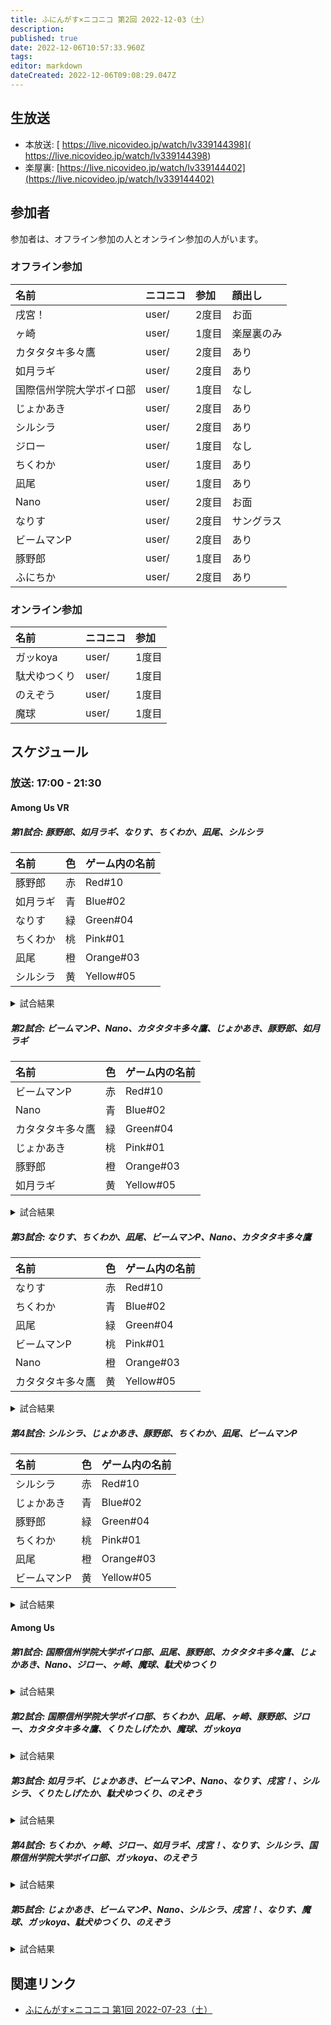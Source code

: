 ```yaml
---
title: ふにんがす×ニコニコ 第2回 2022-12-03（土）
description: 
published: true
date: 2022-12-06T10:57:33.960Z
tags: 
editor: markdown
dateCreated: 2022-12-06T09:08:29.047Z
---
```


## 生放送

- 本放送: [ https://live.nicovideo.jp/watch/lv339144398]( https://live.nicovideo.jp/watch/lv339144398)
- 楽屋裏: [https://live.nicovideo.jp/watch/lv339144402](https://live.nicovideo.jp/watch/lv339144402)

## 参加者

参加者は、オフライン参加の人とオンライン参加の人がいます。

### オフライン参加

|名前|ニコニコ|参加|顔出し|
|:--|:--|:--|:--|
|戌宮！|user/|2度目|お面|
|ヶ崎|user/|1度目|楽屋裏のみ|
|カタタタキ多々鷹|user/|2度目|あり|
|如月ラギ|user/|2度目|あり|
|国際信州学院大学ボイロ部|user/|1度目|なし|
|じょかあき|user/|2度目|あり|
|シルシラ|user/|2度目|あり|
|ジロー|user/|1度目|なし|
|ちくわか|user/|1度目|あり|
|凪尾|user/|1度目|あり|
|Nano|user/|2度目|お面|
|なりす|user/|2度目|サングラス|
|ビームマンP|user/|2度目|あり|
|豚野郎|user/|1度目|あり|
|ふにちか|user/|2度目|あり|

### オンライン参加

|名前|ニコニコ|参加|
|:--|:--|:--|
|ガッkoya|user/|1度目|
|駄犬ゆつくり|user/|1度目|
|のえぞう|user/|1度目|
|魔球|user/|1度目|

## スケジュール

### 放送: 17:00 - 21:30

#### Among Us VR

##### 第1試合: 豚野郎、如月ラギ、なりす、ちくわか、凪尾、シルシラ

|名前|色|ゲーム内の名前|
|:--|:--|:--|
|豚野郎|赤|Red#10|
|如月ラギ|青|Blue#02|
|なりす|緑|Green#04|
|ちくわか|桃|Pink#01|
|凪尾|橙|Orange#03|
|シルシラ|黄|Yellow#05|

<details>
	<summary>試合結果</summary>

  クルー勝利（インポスターが全員排除された）

  |名前|役職|最終結果|
  |:--|:--|:--|
  |豚野郎|クルー|生存|
  |如月ラギ|クルー|生存|
  |なりす|インポスター|追放|
  |ちくわか|クルー|キル|
  |凪尾|クルー|キル|
  |シルシラ|クルー|生存|

</details>

##### 第2試合: ビームマンP、Nano、カタタタキ多々鷹、じょかあき、豚野郎、如月ラギ

|名前|色|ゲーム内の名前|
|:--|:--|:--|
|ビームマンP|赤|Red#10|
|Nano|青|Blue#02|
|カタタタキ多々鷹|緑|Green#04|
|じょかあき|桃|Pink#01|
|豚野郎|橙|Orange#03|
|如月ラギ|黄|Yellow#05|

<details>
	<summary>試合結果</summary>

  クルー勝利（インポスターが全員排除された）

  |名前|役職|最終結果|
  |:--|:--|:--|
  |ビームマンP|クルー|生存|
  |Nano|クルー|生存|
  |カタタタキ多々鷹|インポスター|追放|
  |じょかあき|クルー|キル|
  |豚野郎|クルー|生存|
  |如月ラギ|クルー|生存|

</details>

##### 第3試合: なりす、ちくわか、凪尾、ビームマンP、Nano、カタタタキ多々鷹

|名前|色|ゲーム内の名前|
|:--|:--|:--|
|なりす|赤|Red#10|
|ちくわか|青|Blue#02|
|凪尾|緑|Green#04|
|ビームマンP|桃|Pink#01|
|Nano|橙|Orange#03|
|カタタタキ多々鷹|黄|Yellow#05|

<details>
	<summary>試合結果</summary>

  インポスター勝利（十分な数のクルーを排除した！）

  |名前|役職|最終結果|
  |:--|:--|:--|
  |なりす|クルー|キル|
  |ちくわか|クルー|追放|
  |凪尾|クルー|キル|
  |ビームマンP|クルー|キル|
  |Nano|インポスター|生存|
  |カタタタキ多々鷹|クルー|生存|

</details>

##### 第4試合: シルシラ、じょかあき、豚野郎、ちくわか、凪尾、ビームマンP

|名前|色|ゲーム内の名前|
|:--|:--|:--|
|シルシラ|赤|Red#10|
|じょかあき|青|Blue#02|
|豚野郎|緑|Green#04|
|ちくわか|桃|Pink#01|
|凪尾|橙|Orange#03|
|ビームマンP|黄|Yellow#05|

<details>
	<summary>試合結果</summary>

  クルー勝利（インポスターが全員排除された）

  |名前|役職|最終結果|
  |:--|:--|:--|
  |シルシラ|インポスター|追放|
  |じょかあき|クルー|生存|
  |豚野郎|クルー|キル|
  |ちくわか|クルー|生存|
  |凪尾|クルー|キル|
  |ビームマンP|クルー|生存|

</details>


#### Among Us

##### 第1試合: 国際信州学院大学ボイロ部、凪尾、豚野郎、カタタタキ多々鷹、じょかあき、Nano、ジロー、ヶ崎、魔球、駄犬ゆつくり

<details>
	<summary>試合結果</summary>

  ヤンデレ勝利（ヤンデレの恋が成熟、片思いの人と勝利）

  |名前|役職|最終結果|勝利敗北|
  |:--|:--|:--|:--|
  |国際信州学院大学ボイロ部|クルー|殺害|敗北|
  |凪尾|ヤンデレ（想い人：魔球）|生存|勝利|
  |豚野郎|クルー|殺害|敗北|
  |カタタタキ多々鷹|アサシン|追放|敗北|
  |じょかあき|フェイカー|追放|敗北|
  |Nano|サバイバー|殺害|敗北|
  |ジロー|クルー|生存|敗北|
  |ヶ崎|サポーター（サポート：魔球）|生存|敗北|
  |魔球|マーリン|生存|勝利|
  |駄犬ゆつくり|パン屋|殺害|敗北|

</details>

##### 第2試合: 国際信州学院大学ボイロ部、ちくわか、凪尾、ヶ崎、豚野郎、ジロー、カタタタキ多々鷹、くりたしげたか、魔球、ガッkoya

<details>
	<summary>試合結果</summary>

  クルー勝利（インポスター、キル可能な第3陣営が全滅）

  |名前|役職|最終結果|勝利敗北|
  |:--|:--|:--|:--|
  |国際信州学院大学ボイロ部|アサシン|追放|敗北|
  |ちくわか|フェイカー|追放|敗北|
  |凪尾|クルー|生存|勝利|
  |ヶ崎|ヤンデレ（想い人：ちくわか）|殺害|敗北|
  |豚野郎|クルー|追放|勝利|
  |ジロー|マーリン|生存|勝利|
  |カタタタキ多々鷹|パン屋|殺害|勝利|
  |くりたしげたか|サポーター（サポート：ジロー）|生存|勝利|
  |魔球|クルー|殺害|勝利|
  |ガッkoya|サバイバー|殺害|勝利（タスク 6/9）|

</details>

##### 第3試合: 如月ラギ、じょかあき、ビームマンP、Nano、なりす、戌宮！、シルシラ、くりたしげたか、駄犬ゆつくり、のえぞう

<details>
	<summary>試合結果</summary>

  インポスター勝利（クルーの数がインポスターと同数以下、キル可能な第3陣営が全滅）

  |名前|役職|最終結果|勝利敗北|
  |:--|:--|:--|:--|
  |如月ラギ|アサシン|生存|勝利|
  |じょかあき|フェイカー|生存|勝利|
  |ビームマンP|サバイバー|殺害|敗北|
  |Nano|マーリン|殺害|敗北|
  |なりす|ヤンデレ（想い人：シルシラ）|追放|敗北|
  |戌宮！|パン屋|生存|敗北|
  |シルシラ|クルー|殺害|敗北|
  |くりたしげたか|サポーター（サポート：Nano）|殺害|敗北|
  |駄犬ゆつくり|クルー|殺害|敗北|
  |のえぞう|クルー|生存|敗北|

</details>

##### 第4試合: ちくわか、ヶ崎、ジロー、如月ラギ、戌宮！、なりす、シルシラ、国際信州学院大学ボイロ部、ガッkoya、のえぞう

<details>
	<summary>試合結果</summary>

  インポスター勝利（クルーの数がインポスターと同数以下、キル可能な第3陣営が全滅）

  |名前|役職|最終結果|勝利敗北|
  |:--|:--|:--|:--|
  |ちくわか|クルー|殺害|敗北|
  |ヶ崎|クルー|殺害|敗北|
  |ジロー|サポーター（サポート：ガッkoya）|殺害|敗北|
  |如月ラギ|サバイバー|追放|敗北|
  |戌宮！|アサシン|生存|勝利|
  |なりす|クルー|追放|敗北|
  |シルシラ|ヤンデレ（想い人：ジロー）|追放|敗北|
  |国際信州学院大学ボイロ部|パン屋|生存|敗北|
  |ガッkoya|マーリン|殺害|敗北|
  |のえぞう|フェイカー|殺害|勝利|

</details>

##### 第5試合: じょかあき、ビームマンP、Nano、シルシラ、戌宮！、なりす、魔球、ガッkoya、駄犬ゆつくり、のえぞう

<details>
	<summary>試合結果</summary>

  クルー勝利（インポスター、キル可能な第3陣営が全滅）

  |名前|役職|最終結果|勝利敗北|
  |:--|:--|:--|:--|
  |じょかあき|サバイバー|殺害|勝利|
  |ビームマンP|クルー|生存|勝利|
  |Nano|マーリン|生存|勝利|
  |シルシラ|クルー|殺害|勝利|
  |戌宮！|パン屋|殺害|勝利|
  |なりす|クルー|生存|勝利|
  |魔球|サポーター（サポート：Nano）|追放|勝利|
  |ガッkoya|フェイカー|殺害|敗北|
  |駄犬ゆつくり|アサシン|追放|敗北|
  |のえぞう|ヤンデレ（想い人：なりす）|追放|敗北|

</details>



## 関連リンク

- [ふにんがす×ニコニコ 第1回 2022-07-23（土）](/funingus_niconico_1)

